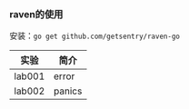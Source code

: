### raven的使用
安装：`go get github.com/getsentry/raven-go`

|实验|简介|
|---|---|
|lab001|error|
|lab002|panics|